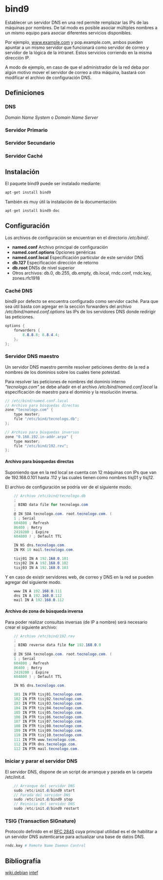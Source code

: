 # bind9

Establecer un servidor DNS en una red permite remplazar las IPs de las máquinas por nombres. De tal modo es posible asociar múltiples nombres a un mismo equipo para asociar diferentes servicios disponibles.

Por ejemplo, www.example.com y pop.example.com, ambos pueden apuntar a un mismo servidor que funcionará como servidor de correo y servidor de la lógica de la intranet. Estos servicios corriendo en la misma dirección IP.

A modo de ejemplo, en caso de que el administrador de la red deba por algún motivo mover el servidor de correo a otra máquina, bastará con modificar el archivo de configuración DNS.

## Definiciones

### DNS

*Domain Name System* o *Domain Name Server*

### Servidor Primario

### Servidor Secundario

### Servidor Caché

## Instalación

El paquete bind9 puede ser instalado mediante:

```s
apt-get install bind9
```

También es muy útil la instalación de la documentación:

```s
apt-get install bind9-doc
```

## Configuración

Los archivos de configuración se encuentran en el directorio */etc/bind/*.

- **named.conf** Archivo principal de configuración
- **named.conf.options** Opciones genéricas
- **named.conf.local** Especificación particular de este servidor DNS
- **db.127** Especificación dirección de retorno
- **db.root** DNSs de nivel superior
- Otros archivos: db.0, db.255, db.empty, db.local, rndc.conf, rndc.key, zones.rfc1918

### Caché DNS

bind9 por defecto se encuentra configurado como servidor caché. Para que sea útil basta con agregar en la sección forwarders del archivo */etc/bind/named.conf.options* las IPs de los servidores DNS donde redirigir las peticiones.

```cs
options {
    forwarders {
        8.8.8.8; 8.8.4.4;
    };
};
```

### Servidor DNS maestro

Un servidor DNS maestro permite resolver peticiones dentro de la red a nombres de los dominios sobre los cuales tiene potestad.

Para resolver las peticiones de nombres del dominio interno *"tecnologo.com"* se debe añadir en el archivo */etc/bind/named.conf.local* la especificación de maestro para el dominio y la resolución inversa.

```cs
// /etc/bind/named.conf.local
// Archivo para búsquedas directas
zone "tecnologo.com" {
    type master;
    file "/etc/bind/tecnologo.db";
};

// Archivo para búsquedas inversas
zone "0.168.192.in-addr.arpa" {
    type master;
    file "/etc/bind/192.rev";
};
```

#### Archivo para búsquedas directas

Suponiendo que en la red local se cuenta con 12 máquinas con 
IPs que van de 192.168.0.101 hasta .112 y las cuales tienen como nombres tisj01 y tisj12.

El archivo de configuración se podría ver de el siguiente modo.

```cs
    // Archivo /etc/bind/tecnologo.db
    ;
    ; BIND data file for tecnologo.com
    ;
    @ IN SOA tecnologo.com. root.tecnologo.com. (
    1 ; Serial
    604800 ; Refresh
    86400 ; Retry
    2419200 ; Expire
    604800 ) ; Default TTL

    IN NS dns.tecnologo.com.
    IN MX 10 mail.tecnologo.com.

    tisj01 IN A 192.168.0.101
    tisj02 IN A 192.168.0.102
    tisj03 IN A 192.168.0.103
```

Y en caso de existir servidores web, de correo y DNS en la red se pueden agregar del siguiente modo.

```cs
    www IN A 192.168.0.111
    dns IN A 192.168.0.112
    mail IN A 192.168.0.112
```

#### Archivo de zona de búsqueda inversa

Para poder realizar consultas inversas (de IP a nombre) será necesario crear el siguiente archivo:

```cs
    // Archivo /etc/bind/192.rev
    ;
    ; BIND reverse data file for 192.168.0.0
    ;
    @ IN SOA tecnologo.com. root.tecnologo.com. (
    1 ; Serial
    604800 ; Refresh
    86400 ; Retry
    2419200 ; Expire
    604800 ) ; Default TTL

    IN NS dns.tecnologo.com.

    101 IN PTR tisj01.tecnologo.com.
    102 IN PTR tisj02.tecnologo.com.
    103 IN PTR tisj03.tecnologo.com.
    104 IN PTR tisj04.tecnologo.com.
    105 IN PTR tisj05.tecnologo.com.
    106 IN PTR tisj06.tecnologo.com.
    107 IN PTR tisj07.tecnologo.com.
    108 IN PTR tisj08.tecnologo.com.
    109 IN PTR tisj09.tecnologo.com.
    110 IN PTR tisj10.tecnologo.com.
    111 IN PTR www.tecnologo.com.
    112 IN PTR dns.tecnologo.com.
    112 IN PTR mail.tecnologo.com.
```

### Iniciar y parar el servidor DNS

El servidor DNS, dispone de un script de arranque y parada en la carpeta /etc/init.d.

```cs
    // Arranque del servidor DNS
    sudo /etc/init.d/bind9 start  
    // Parada del servidor DNS
    sudo /etc/init.d/bind9 stop
    // Reinicio del servidor DNS
    sudo /etc/init.d/bind9 restart
```

### TSIG (Transaction SIGnature)

Protocolo definido en el [RFC 2845](https://tools.ietf.org/html/rfc2845) cuya principal utilidad es el de habilitar a un servidor DNS autenticarse para actualizar una base de datos DNS.

```s
rndc.key # Remote Name Daemon Control
```

## Bibliografía

[wiki.debian](https://wiki.debian.org/Bind9)
[intef](http://www.ite.educacion.es/formacion/materiales/85/cd/linux/m2/servidor_dns_bind9.html)